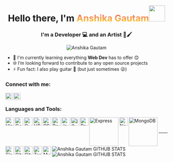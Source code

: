 <h1 style="text-align: center">Hello there, I'm <a style="background: -webkit-linear-gradient(#EB596E, #FFE227); -webkit-background-clip: text; -webkit-text-fill-color: transparent;" href="https://festive-ptolemy-33b8d7.netlify.app/">Anshika Gautam</a><img src="https://c.tenor.com/qGMFl3TTip8AAAAi/billy-srgrafo.gif" width="50px"></h1>
<h3 style="text-align: center">I'm a Developer 💻 and an Artist 🎨🖌</h3>
<p align="center"><img src="https://komarev.com/ghpvc/?username=AnshikaG0219&color=0F3460" alt="Anshika Gautam" /></p>

- 🌱 I'm currently learning everything **Web Dev** has to offer 😊
- 🌐 I’m looking forward to contribute to any open source projects
- ⚡ Fun fact: I also play guitar 🎸 (but just sometimes 😜)

### Connect with me:

[<img align="left" alt="anshika_linkedIn | LinkedIn" width="22px" src="https://image.flaticon.com/icons/png/512/2111/2111499.png" />][linkedin]
[<img align="left" alt="anshika_instagram | Instagram" width="22px" src="https://image.flaticon.com/icons/png/512/1384/1384063.png" />][instagram]



<br />

### Languages and Tools:

<img align="left" alt="Visual Studio Code" width="26px" src="https://img.icons8.com/color/48/000000/visual-studio-code-2019.png" />
<img align="left" alt="C++" width="26px" src="https://img.icons8.com/color/48/000000/c-plus-plus-logo.png" />
<img align="left" alt="C" width="26px" src="https://img.icons8.com/color/48/000000/c-programming.png" />
<img align="left" alt="HTML5" width="26px" src="https://image.flaticon.com/icons/png/512/1051/1051277.png" />
<img align="left" alt="CSS3" width="26px" src="https://image.flaticon.com/icons/png/512/732/732190.png" />
<img align="left" alt="Bootstrap" width="26px" src="https://img.icons8.com/color/48/000000/bootstrap.png" />
<img align="left" alt="JavaScript" width="26px" src="https://img.icons8.com/color/48/000000/javascript--v1.png" />
<img align="left" alt="jQuery" width="26px" src="https://img.icons8.com/ios-filled/50/4a90e2/jquery.png" />
<img align="left" alt="React" width="26px" src="https://img.icons8.com/color/48/000000/react-native.png" />
<img align="left" alt="Express" width="90px" src="https://cdn.buttercms.com/2q5r816LTo2uE9j7Ntic" />
<img align="left" alt="NodeJs" width="26px" src="https://img.icons8.com/fluency/48/000000/node-js.png" />
<img align="left" alt="MongoDB" width="90px" src="https://webassets.mongodb.com/_com_assets/cms/MongoDB_Logo_FullColorBlack_RGB-4td3yuxzjs.png" />
<img align="left" alt="Flask" width="26px" src="https://img.icons8.com/nolan/50/flask.png" />
<img align="left" alt="Git" width="26px" src="https://img.icons8.com/color/48/000000/git.png" />
<img align="left" alt="GitHub" width="26px" src="https://img.icons8.com/fluency/48/000000/github.png" />
<img align="left" alt="Terminal" width="26px" src="https://img.icons8.com/color/48/000000/code.png" />
<img align="left" alt="MySQL" width="26px" src="https://img.icons8.com/ios-glyphs/30/000000/sql.png" />

<br/>
<br/>

---
<br/>

<img align="left" alt = "Anshika Gautam GITHUB STATS" src="https://github-readme-stats.vercel.app/api?username=AnshikaG0219&show_icons=true&theme=tokyonight"/>

<img align="left" alt = "Anshika Gautam GITHUB STATS" src="https://github-readme-stats.vercel.app/api/top-langs/?username=AnshikaG0219&layout=compact&show_icons=true&theme=tokyonight"/>



[instagram]: https://www.instagram.com/alcohol_markers/
[linkedin]: https://www.linkedin.com/in/anshika-gautam-45b824174/
[website]: https://festive-ptolemy-33b8d7.netlify.app/
